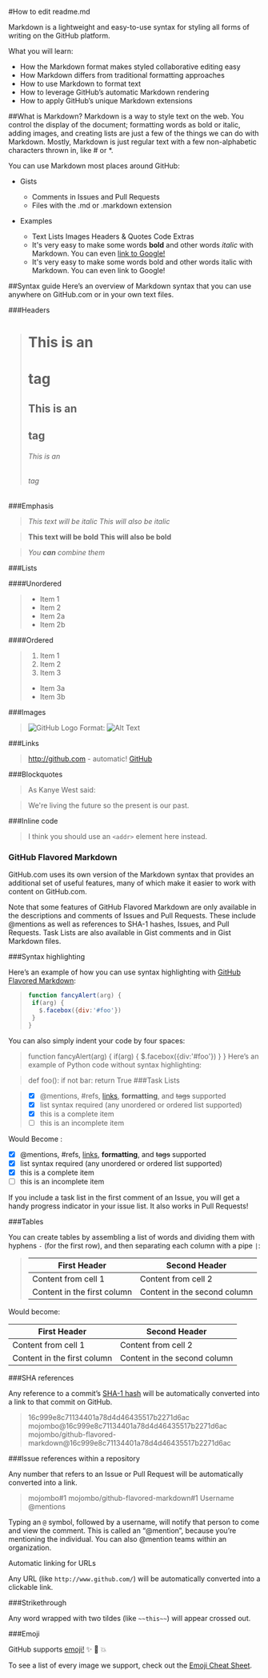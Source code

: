 #How to edit readme.md

Markdown is a lightweight and easy-to-use syntax for styling all forms of writing on the GitHub platform.

What you will learn:

* How the Markdown format makes styled collaborative editing easy
* How Markdown differs from traditional formatting approaches
* How to use Markdown to format text
* How to leverage GitHub’s automatic Markdown rendering
* How to apply GitHub’s unique Markdown extensions

##What is Markdown?
Markdown is a way to style text on the web. You control the display of the document; formatting words as bold or italic, adding images, and creating lists are just a few of the things we can do with Markdown. Mostly, Markdown is just regular text with a few non-alphabetic characters thrown in, like # or *.

You can use Markdown most places around GitHub:

* Gists
	* Comments in Issues and Pull Requests
	* Files with the .md or .markdown extension

* Examples
	* Text Lists Images Headers & Quotes Code Extras
	* It's very easy to make some words **bold** and other words *italic* with Markdown. You can even [link to Google!](http://google.com)
	* It's very easy to make some words bold and other words italic with Markdown. You can even link to Google!

##Syntax guide
Here’s an overview of Markdown syntax that you can use anywhere on GitHub.com or in your own text files.

###Headers

># This is an <h1> tag
>## This is an <h2> tag
>###### This is an <h6> tag

###Emphasis

>*This text will be italic*
>_This will also be italic_

>**This text will be bold**
>__This will also be bold__

>_You **can** combine them_

###Lists

####Unordered

>* Item 1
>* Item 2
>  * Item 2a
>  * Item 2b

####Ordered

>1. Item 1
>2. Item 2
>3. Item 3
>   * Item 3a
>  * Item 3b

###Images

>![GitHub Logo](/images/logo.png)
>Format: ![Alt Text](url)

###Links

>http://github.com - automatic!
>[GitHub](http://github.com)

###Blockquotes

>As Kanye West said:

> We're living the future so
> the present is our past.

###Inline code

>I think you should use an
>`<addr>` element here instead.

### GitHub Flavored Markdown

GitHub.com uses its own version of the Markdown syntax that provides an additional set of useful features, many of which make it easier to work with content on GitHub.com.

Note that some features of GitHub Flavored Markdown are only available in the descriptions and comments of Issues and Pull Requests. These include @mentions as well as references to SHA-1 hashes, Issues, and Pull Requests. Task Lists are also available in Gist comments and in Gist Markdown files.

###Syntax highlighting

Here’s an example of how you can use syntax highlighting with [GitHub Flavored Markdown](https://help.github.com/categories/writing-on-github/):

>```javascript
>function fancyAlert(arg) {
>  if(arg) {
>    $.facebox({div:'#foo'})
>  }
>}
>```
You can also simply indent your code by four spaces:

>    function fancyAlert(arg) {
>   	if(arg) {
>   		$.facebox({div:'#foo'})
>   	}
>    }
Here’s an example of Python code without syntax highlighting:

>def foo():
>    if not bar:
>        return True
###Task Lists

>- [x] @mentions, #refs, [links](), **formatting**, and <del>tags</del> supported
>- [x] list syntax required (any unordered or ordered list supported)
>- [x] this is a complete item
>- [ ] this is an incomplete item

Would Become :

- [x] @mentions, #refs, [links](), **formatting**, and <del>tags</del> supported
- [x] list syntax required (any unordered or ordered list supported)
- [x] this is a complete item
- [ ] this is an incomplete item

If you include a task list in the first comment of an Issue, you will get a handy progress indicator in your issue list. It also works in Pull Requests!

###Tables

You can create tables by assembling a list of words and dividing them with hyphens `-` (for the first row), and then separating each column with a pipe `|`:

>First Header | Second Header
>------------ | -------------
>Content from cell 1 | Content from cell 2
>Content in the first column | Content in the second column

Would become:

First Header | Second Header
------------ | -------------
Content from cell 1 | Content from cell 2
Content in the first column | Content in the second column

###SHA references

Any reference to a commit’s [SHA-1 hash](https://en.wikipedia.org/wiki/SHA-1) will be automatically converted into a link to that commit on GitHub.

>16c999e8c71134401a78d4d46435517b2271d6ac
>mojombo@16c999e8c71134401a78d4d46435517b2271d6ac
>mojombo/github-flavored-markdown@16c999e8c71134401a78d4d46435517b2271d6ac

###Issue references within a repository

Any number that refers to an Issue or Pull Request will be automatically converted into a link.


>mojombo#1
>mojombo/github-flavored-markdown#1
>Username @mentions

Typing an `@` symbol, followed by a username, will notify that person to come and view the comment. This is called an “@mention”, because you’re mentioning the individual. You can also @mention teams within an organization.

Automatic linking for URLs

Any URL (like `http://www.github.com/`) will be automatically converted into a clickable link.

###Strikethrough

Any word wrapped with two tildes (like `~~this~~`) will appear crossed out.

###Emoji

GitHub supports [emoji!](https://help.github.com/articles/basic-writing-and-formatting-syntax/#using-emoji) :sparkles: :camel: :boom:

To see a list of every image we support, check out the [Emoji Cheat Sheet](http://www.emoji-cheat-sheet.com/).